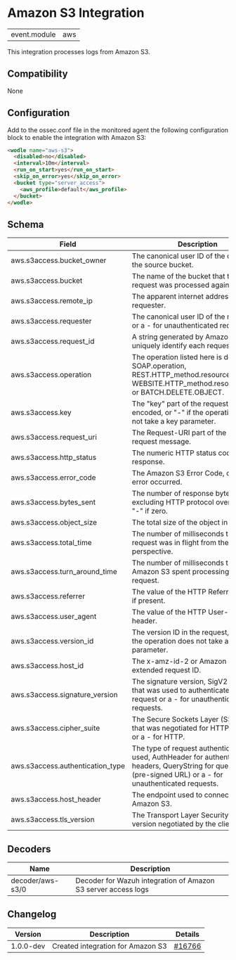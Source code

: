 # Amazon S3 Integration


|   |   |
|---|---|
| event.module | aws |

This integration processes logs from Amazon S3.

## Compatibility

None

## Configuration

Add to the ossec.conf file in the monitored agent the following configuration block to enable the integration with Amazon S3:
```html
<wodle name="aws-s3">
  <disabled>no</disabled>
  <interval>10m</interval>
  <run_on_start>yes</run_on_start>
  <skip_on_error>yes</skip_on_error>
  <bucket type="server_access">
    <aws_profile>default</aws_profile>
  </bucket>
</wodle>
```

## Schema

| Field | Description | Type |
|---|---|---|
| aws.s3access.bucket_owner | The canonical user ID of the owner of the source bucket. | keyword |
| aws.s3access.bucket | The name of the bucket that the request was processed against. | keyword |
| aws.s3access.remote_ip | The apparent internet address of the requester. | ip |
| aws.s3access.requester | The canonical user ID of the requester, or a - for unauthenticated requests. | keyword |
| aws.s3access.request_id | A string generated by Amazon S3 to uniquely identify each request. | keyword |
| aws.s3access.operation | The operation listed here is declared as SOAP.operation, REST.HTTP_method.resource_type, WEBSITE.HTTP_method.resource_type, or BATCH.DELETE.OBJECT. | keyword |
| aws.s3access.key | The "key" part of the request, URL encoded, or "-" if the operation does not take a key parameter. | keyword |
| aws.s3access.request_uri | The Request-URI part of the HTTP request message. | keyword |
| aws.s3access.http_status | The numeric HTTP status code of the response. | long |
| aws.s3access.error_code | The Amazon S3 Error Code, or "-" if no error occurred. | keyword |
| aws.s3access.bytes_sent | The number of response bytes sent, excluding HTTP protocol overhead, or "-" if zero. | long |
| aws.s3access.object_size | The total size of the object in question. | long |
| aws.s3access.total_time | The number of milliseconds the request was in flight from the server's perspective. | long |
| aws.s3access.turn_around_time | The number of milliseconds that Amazon S3 spent processing your request. | long |
| aws.s3access.referrer | The value of the HTTP Referrer header, if present. | keyword |
| aws.s3access.user_agent | The value of the HTTP User-Agent header. | keyword |
| aws.s3access.version_id | The version ID in the request, or "-" if the operation does not take a versionId parameter. | keyword |
| aws.s3access.host_id | The x-amz-id-2 or Amazon S3 extended request ID. | keyword |
| aws.s3access.signature_version | The signature version, SigV2 or SigV4, that was used to authenticate the request or a - for unauthenticated requests. | keyword |
| aws.s3access.cipher_suite | The Secure Sockets Layer (SSL) cipher that was negotiated for HTTPS request or a - for HTTP. | keyword |
| aws.s3access.authentication_type | The type of request authentication used, AuthHeader for authentication headers, QueryString for query string (pre-signed URL) or a - for unauthenticated requests. | keyword |
| aws.s3access.host_header | The endpoint used to connect to Amazon S3. | keyword |
| aws.s3access.tls_version | The Transport Layer Security (TLS) version negotiated by the client. | keyword |
## Decoders

| Name | Description |
|---|---|
| decoder/aws-s3/0 | Decoder for Wazuh integration of Amazon S3 server access logs |
## Changelog

| Version | Description | Details |
|---|---|---|
| 1.0.0-dev | Created integration for Amazon S3 | [#16766](#) |
